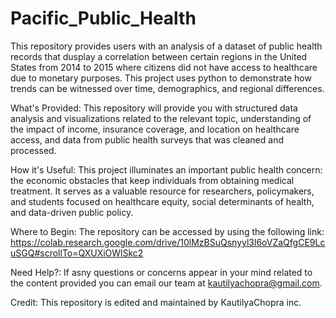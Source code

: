 # Pacific_Public_Health
This repository provides users with an analysis of a dataset of public health records that dusplay a correlation between certain regions in the United States from 2014 to 2015 where citizens did not have access to healthcare due to monetary purposes. This project uses python to demonstrate how trends can be witnessed over time, demographics, and regional differences. 

What's Provided: This repository will provide you with structured data analysis and visualizations related to the relevant topic, understanding of the impact of income, insurance coverage, and location on healthcare access, and data from public health surveys that was cleaned and processed.

How it's Useful: This project illuminates an important public health concern: the economic obstacles that keep individuals from obtaining medical treatment. It serves as a valuable resource for researchers, policymakers, and students focused on healthcare equity, social determinants of health, and data-driven public policy.

Where to Begin: The repository can be accessed by using the following link: https://colab.research.google.com/drive/10lMzBSuQsnyyl3l6oVZaQfgCE9LcuSGQ#scrollTo=QXUXiOWlSkc2

Need Help?: If asny questions or concerns appear in your mind related to the content provided you can email our team at kautilyachopra@gmail.com.

Credit: This repository is edited and maintained by KautilyaChopra inc.
